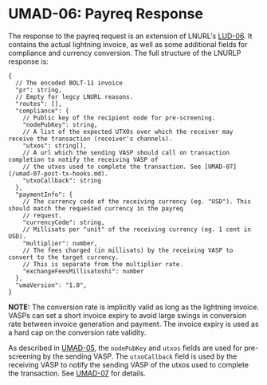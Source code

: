 # UMAD-06: Payreq Response

The response to the payreq request is an extension of LNURL's [LUD-06](https://github.com/lnurl/luds/blob/luds/06.md).
It contains the actual lightning invoice, as well as some additional fields for compliance and currency conversion.
The full structure of the LNURLP response is:

```raw
{
  // The encoded BOLT-11 invoice
  "pr": string,
  // Empty for legcy LNURL reasons.
  "routes": [],
  "compliance": {
    // Public key of the recipient node for pre-screening.
    "nodePubKey": string,
    // A list of the expected UTXOs over which the receiver may receive the transaction (receiver's channels).
    "utxos": string[],
    // A url which the sending VASP should call on transaction completion to notify the receiving VASP of
    // the utxos used to complete the transaction. See [UMAD-07](/umad-07-post-tx-hooks.md).
    "utxoCallback": string
  },
  "paymentInfo": {
    // The currency code of the receiving currency (eg. "USD"). This should match the requested currency in the payreq
    // request.
    "currencyCode": string,
    // Millisats per "unit" of the receiving currency (eg. 1 cent in USD).
    "multiplier": number,
    // The fees charged (in millisats) by the receiving VASP to convert to the target currency.
    // This is separate from the multiplier rate.
    "exchangeFeesMillisatoshi": number
  },
  "umaVersion": "1.0",
}
```

**NOTE:** The conversion rate is implicitly valid as long as the lightning invoice. VASPs can set a short invoice
expiry to avoid large swings in conversion rate between invoice generation and payment. The invoice expiry is used as
a hard cap on the conversion rate validity.

As described in [UMAD-05](/umad-05-payreq-request.md), the `nodePubKey` and `utxos` fields are used for pre-screening
by the sending VASP. The `utxoCallback` field is used by the receiving VASP to notify the sending VASP of the utxos
used to complete the transaction. See [UMAD-07](/umad-07-post-tx-hooks.md) for details.
